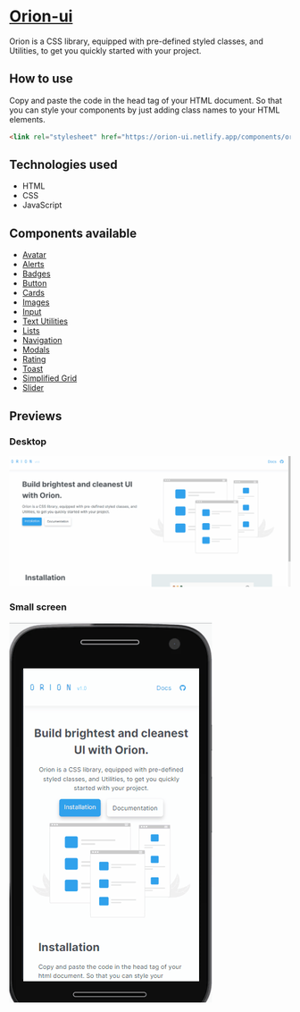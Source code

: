 # [Orion-ui](https://orion-ui.netlify.app/)

Orion is a CSS library, equipped with pre-defined styled classes, and Utilities, to get you quickly started with your project.

## How to use

Copy and paste the code in the head tag of your HTML document. So that you can style your components by just adding class names to your HTML elements.

```html
<link rel="stylesheet" href="https://orion-ui.netlify.app/components/orion-ui.css" />
```

## Technologies used

- HTML
- CSS
- JavaScript

## Components available

- [Avatar](https://orion-ui.netlify.app/components/avatar/avatar.html)
- [Alerts](https://orion-ui.netlify.app/components/alert/alerts.html)
- [Badges](https://orion-ui.netlify.app/components/badge/badges.html)
- [Button](https://orion-ui.netlify.app/components/buttons/buttons.html)
- [Cards](https://orion-ui.netlify.app/components/cards/cards.html)
- [Images](https://orion-ui.netlify.app/components/images/images.html)
- [Input](https://orion-ui.netlify.app/components/inputs/inputs.html)
- [Text Utilities](https://orion-ui.netlify.app/components/textUtilities/textUtilities.html)
- [Lists](https://orion-ui.netlify.app/components/lists/lists.html)
- [Navigation](https://orion-ui.netlify.app/components/navigation/navigation.html)
- [Modals](https://orion-ui.netlify.app/components/modals/modals.html)
- [Rating](https://orion-ui.netlify.app/components/rating/rating.html)
- [Toast](https://orion-ui.netlify.app/components/toast/toast.html)
- [Simplified Grid](https://orion-ui.netlify.app/components/simplified-grid/simplified-grid.html)
- [Slider](https://orion-ui.netlify.app/components/slider/slider.html)

## Previews

### Desktop

![orion-ui.gif](/assets//orion-ui.gif)

### Small screen

![orion-ui-sm-screen.gif](/assets//orion-ui-sm-screen.gif)
